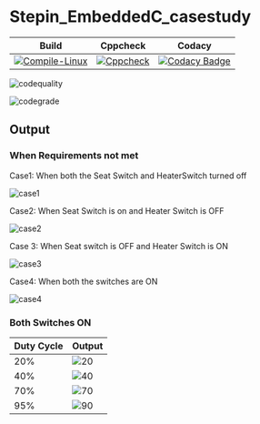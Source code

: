 # Stepin_EmbeddedC_casestudy


| Build                                                                                                                                                                                                    | Cppcheck                                                                                                                                                                                                         | Codacy                                                                                                                                                                                                                                                                                                 |
|----------------------------------------------------------------------------------------------------------------------------------------------------------------------------------------------------------|------------------------------------------------------------------------------------------------------------------------------------------------------------------------------------------------------------------|--------------------------------------------------------------------------------------------------------------------------------------------------------------------------------------------------------------------------------------------------------------------------------------------------------|
|[![Compile-Linux](https://github.com/vinayaka-sm/Stepin_EmbeddedC_casestudy/actions/workflows/Compile.yml/badge.svg)](https://github.com/vinayaka-sm/Stepin_EmbeddedC_casestudy/actions/workflows/Compile.yml) | [![Cppcheck](https://github.com/vinayaka-sm/Stepin_EmbeddedC_casestudy/actions/workflows/Codequality.yml/badge.svg)](https://github.com/vinayaka-sm/Stepin_EmbeddedC_casestudy/actions/workflows/Codequality.yml)| [![Codacy Badge](https://app.codacy.com/project/badge/Grade/1fd3efcbf39547c68fae388675712727)](https://www.codacy.com/gh/vinayaka-sm/Stepin_EmbeddedC_casestudy/dashboard?utm_source=github.com&amp;utm_medium=referral&amp;utm_content=vinayaka-sm/Stepin_EmbeddedC_casestudy&amp;utm_campaign=Badge_Grade) |

![codequality](https://www.code-inspector.com/project/28812/score/svg)

![codegrade](https://www.code-inspector.com/project/28812/status/svg)

## Output

### When Requirements not met

 Case1: When both the Seat Switch and HeaterSwitch turned off                  

![case1](https://user-images.githubusercontent.com/57322769/133645212-f78104c4-b9ea-4b8e-9624-91f78b65f22d.png) 

Case2: When Seat Switch is on and Heater Switch is OFF

![case2](https://user-images.githubusercontent.com/57322769/133645215-214dd3c0-8651-417a-a1f8-a2f83772e531.png)

Case 3: When Seat switch is OFF and Heater Switch is ON

![case3](https://user-images.githubusercontent.com/57322769/133652006-160f6547-dda1-49af-816e-1065d5fb4f5f.png)

Case4: When both the switches are ON

![case4](https://user-images.githubusercontent.com/57322769/133645220-76e9c3ea-f97c-446f-8529-a4bd68d911ea.png) 

### Both Switches ON

| Duty Cycle | Output                              | 
|------------|-------------------------------------|
| 20%        | ![20](https://user-images.githubusercontent.com/57322769/133645222-3ddde51a-e634-4c18-9dd8-ef50cb6a59e2.png) | 
| 40%        | ![40](https://user-images.githubusercontent.com/57322769/133645202-3eef8e2d-1bef-427d-b15e-d0aa27fa822f.png) | 
| 70%        | ![70](https://user-images.githubusercontent.com/57322769/133645206-9f92c0a2-edae-456c-bcdd-4f7597c6e4aa.png) | 
| 95%        |![90](https://user-images.githubusercontent.com/57322769/133645208-51a9b7a5-84e9-442b-99d6-79434a237a15.png) | 
